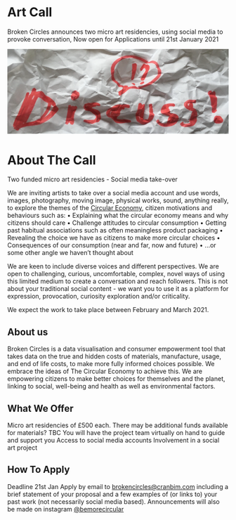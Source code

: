 # Art Call

Broken Circles announces two micro art residencies, using social media to provoke conversation, Now open for Applications until 21st January 2021

![the word Discuss on crumpled paper](/images/discuss.png)

# About The Call

Two funded micro art residencies - Social media take-over  

We are inviting artists to take over a social media account and use words, images, photography, moving image, physical works, sound, anything really, to explore the themes of the [Circular Economy](https://www.ellenmacarthurfoundation.org/explore/the-circular-economy-in-detail), citizen motivations and behaviours such as:
• Explaining what the circular economy means and why citizens should care
• Challenge attitudes to circular consumption
• Getting past habitual associations such as often meaningless product packaging
• Revealing the choice we have as citizens to make more circular choices
• Consequences of our consumption (near and far, now and future)
• ...or some other angle we haven’t thought about

We are keen to include diverse voices and different perspectives. We are open to challenging, curious, uncomfortable, complex, novel ways of using this limited medium to create a conversation and reach followers. This is not about your traditional social content - we want you to use it as a platform for expression, provocation, curiosity exploration and/or criticality.

We expect the work to take place between February and March 2021.

## About us
Broken Circles is a data visualisation and consumer empowerment tool that takes data on the true and hidden costs of materials, manufacture, usage, and end of life costs, to make more fully informed choices possible. We embrace the ideas of The Circular Economy to achieve this. We are empowering citizens to make better choices for themselves and the planet, linking to social, well-being and health as well as environmental factors.
 
## What We Offer
Micro art residencies of £500 each.
There may be additional funds available for materials? TBC
You will have the project team virtually on hand to guide and support you 
Access to social media accounts
Involvement in a social art project
 
## How To Apply
Deadline 21st Jan
Apply by email to brokencircles@cranbim.com including a brief statement of your proposal and a few examples of (or links to) your past work (not necessarily social media based). Announcements will also be made on instagram [@bemorecircular](https://www.instagram.com/bemorecircular/)
